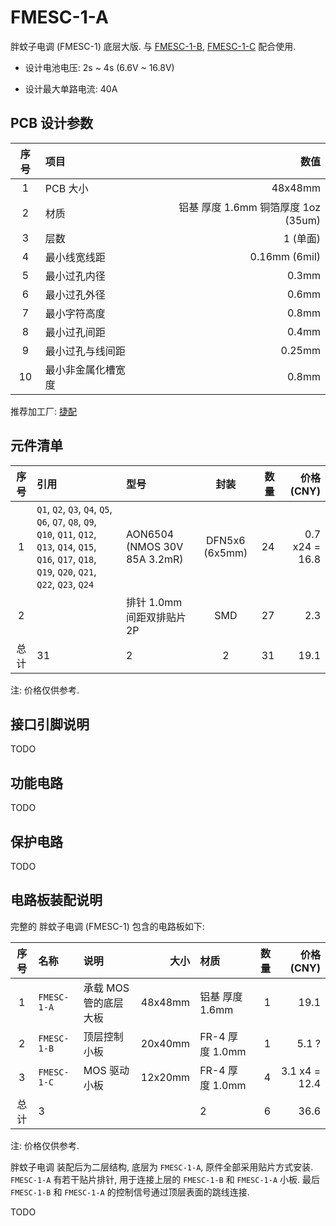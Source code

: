 # FMESC-1-A

胖蚊子电调 (FMESC-1) 底层大版.
与 [FMESC-1-B](../fmesc-1-b/), [FMESC-1-C](../fmesc-1-c/) 配合使用.

+ 设计电池电压: 2s ~ 4s  (6.6V ~ 16.8V)

+ 设计最大单路电流: 40A


## PCB 设计参数

| 序号 | 项目 | 数值 |
| :--: | :-- | ---: |
| 1 | PCB 大小 | 48x48mm |
| 2 | 材质 | 铝基 厚度 1.6mm 铜箔厚度 1oz (35um) |
| 3 | 层数 | 1 (单面) |
| 4 | 最小线宽线距 | 0.16mm (6mil) |
| 5 | 最小过孔内径 | 0.3mm |
| 6 | 最小过孔外径 | 0.6mm |
| 7 | 最小字符高度 | 0.8mm |
| 8 | 最小过孔间距 | 0.4mm |
| 9 | 最小过孔与线间距 | 0.25mm |
| 10 | 最小非金属化槽宽度 | 0.8mm |

推荐加工厂: [捷配](https://www.jiepei.com/)


## 元件清单

| 序号 | 引用 | 型号 | 封装 | 数量 | 价格 (CNY) |
| :--: | :-- | :--- | :--: | --: | ---------: |
| 1 | `Q1`, `Q2`, `Q3`, `Q4`, `Q5`, `Q6`, `Q7`, `Q8`, `Q9`, `Q10`, `Q11`, `Q12`, `Q13`, `Q14`, `Q15`, `Q16`, `Q17`, `Q18`, `Q19`, `Q20`, `Q21`, `Q22`, `Q23`, `Q24` | AON6504 (NMOS 30V 85A 3.2mR) | DFN5x6 (6x5mm) | 24 | 0.7 x24 = 16.8 |
| 2 | | 排针 1.0mm 间距双排贴片 2P | SMD | 27 | 2.3 |
| 总计 | 31 | 2 | 2 | 31 | 19.1 |

注: 价格仅供参考.


## 接口引脚说明

TODO


## 功能电路

TODO


## 保护电路

TODO


## 电路板装配说明

完整的 胖蚊子电调 (FMESC-1) 包含的电路板如下:

| 序号 | 名称 | 说明 | 大小 | 材质 | 数量 | 价格 (CNY) |
| :--: | :-- | :--- | ---: | :--- | --: | ---------: |
| 1 | `FMESC-1-A` | 承载 MOS 管的底层大板 | 48x48mm | 铝基 厚度 1.6mm | 1 | 19.1 |
| 2 | `FMESC-1-B` | 顶层控制小板 | 20x40mm | FR-4 厚度 1.0mm | 1 | 5.1 ? |
| 3 | `FMESC-1-C` | MOS 驱动小板 | 12x20mm | FR-4 厚度 1.0mm | 4 | 3.1 x4 = 12.4 |
| 总计 | 3 | | | 2 | 6 | 36.6 |

注: 价格仅供参考.

胖蚊子电调 装配后为二层结构, 底层为 `FMESC-1-A`, 原件全部采用贴片方式安装.
`FMESC-1-A` 有若干贴片排针, 用于连接上层的 `FMESC-1-B` 和 `FMESC-1-A` 小板.
最后 `FMESC-1-B` 和 `FMESC-1-A` 的控制信号通过顶层表面的跳线连接.

TODO
